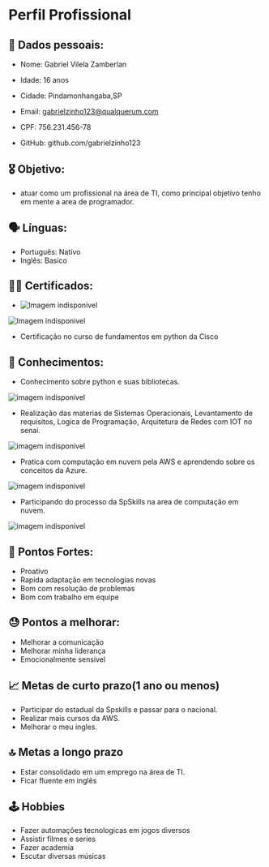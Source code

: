 # Perfil Profissional

## 🪪 Dados pessoais:
* Nome: Gabriel Vilela Zamberlan

* Idade: 16 anos 

* Cidade: Pindamonhangaba,SP

* Email: gabrielzinho123@qualquerum.com

* CPF: 756.231.456-78

* GitHub: github.com/gabrielzinho123

## 🎖 Objetivo:
* atuar como um profissional na área de TI, como principal objetivo tenho em mente a area de programador.

## 🗣 Línguas:
* Português: Nativo
* Inglês: Basico



## 🧑‍🎓 Certificados:
* ![Imagem indisponivel](https://images.credly.com/images/2f7b0627-48a0-4894-8d46-3245bdfe0463/image.png)

 ![Imagem indisponivel](https://images.credly.com/images/73e4a58b-a8ef-41a3-a7db-9183dd269882/image.png)
* Certificação no curso de fundamentos em python da Cisco
## 🧠 Conhecimentos:
* Conhecimento sobre python e suas bibliotecas.

![imagem indisponivel](https://www.h2kinfosys.com/blog/wp-content/uploads/2024/10/Python-01_2_1.png)


* Realização das materias de Sistemas Operacionais, Levantamento de requisitos, Logica de Programação, Arquitetura de Redes com IOT no senai.

![imagem indisponivel](https://cursophd.com.br/wp-content/uploads/2020/09/SENAI-LOGO.png)
* Pratica com computação em nuvem pela AWS e aprendendo sobre os conceitos da Azure.

![imagem indisponivel](https://www.northware.mx/wp-content/uploads/2022/09/northware-microsoft-azure-logo.png)
* Participando do processo da SpSkills na area de computação em nuvem.

![imagem indisponivel](https://encrypted-tbn0.gstatic.com/images?q=tbn:ANd9GcST8X5mHA0SZYSQXwjyPP-T5GlWcFzRDyMFFQ&s)


## 💪 Pontos Fortes:
* Proativo
* Rapida adaptação em tecnologias novas
* Bom com resolução de problemas
* Bom com trabalho em equipe


## 😓 Pontos a melhorar:
* Melhorar a comunicação
* Melhorar minha liderança
* Emocionalmente sensivel


## 📈 Metas de curto prazo(1 ano ou menos)
* Participar do estadual da Spskills e passar para o nacional.
* Realizar mais cursos da AWS.
* Melhorar o meu ingles.

## 🔝 Metas a longo prazo
* Estar consolidado em um emprego na área de TI.
* Ficar fluente em inglês

## 🕹 Hobbies
* Fazer automações tecnologicas em jogos diversos
* Assistir filmes e series
* Fazer academia
* Escutar diversas músicas